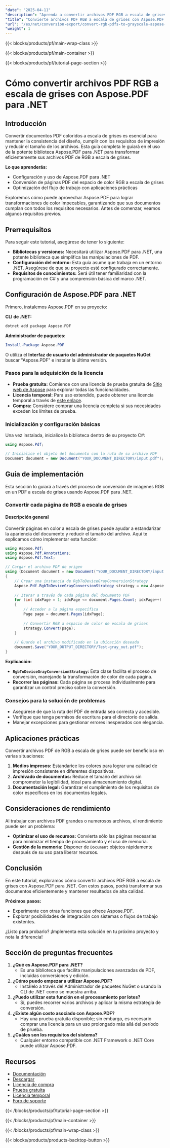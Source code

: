 ```yaml
---
"date": "2025-04-11"
"description": "Aprenda a convertir archivos PDF RGB a escala de grises de forma eficiente con Aspose.PDF para .NET. Esta guía paso a paso garantiza la consistencia del diseño y la reducción del tamaño del archivo."
"title": "Convierte archivos PDF RGB a escala de grises con Aspose.PDF para .NET | Guía completa"
"url": "/es/net/conversion-export/convert-rgb-pdfs-to-grayscale-aspose-pdf-net/"
"weight": 1
---
```


{{< blocks/products/pf/main-wrap-class >}}

{{< blocks/products/pf/main-container >}}

{{< blocks/products/pf/tutorial-page-section >}}


# Cómo convertir archivos PDF RGB a escala de grises con Aspose.PDF para .NET

## Introducción

Convertir documentos PDF coloridos a escala de grises es esencial para mantener la consistencia del diseño, cumplir con los requisitos de impresión y reducir el tamaño de los archivos. Esta guía completa le guiará en el uso de la potente biblioteca Aspose.PDF para .NET para transformar eficientemente sus archivos PDF de RGB a escala de grises.

**Lo que aprenderás:**
- Configuración y uso de Aspose.PDF para .NET
- Conversión de páginas PDF del espacio de color RGB a escala de grises
- Optimización del flujo de trabajo con aplicaciones prácticas

Exploremos cómo puede aprovechar Aspose.PDF para lograr transformaciones de color impecables, garantizando que sus documentos cumplan con todos los requisitos necesarios. Antes de comenzar, veamos algunos requisitos previos.

## Prerrequisitos

Para seguir este tutorial, asegúrese de tener lo siguiente:
- **Bibliotecas y versiones:** Necesitará utilizar Aspose.PDF para .NET, una potente biblioteca que simplifica las manipulaciones de PDF.
- **Configuración del entorno:** Esta guía asume que trabaja en un entorno .NET. Asegúrese de que su proyecto esté configurado correctamente.
- **Requisitos de conocimientos:** Será útil tener familiaridad con la programación en C# y una comprensión básica del marco .NET.

## Configuración de Aspose.PDF para .NET

Primero, instalemos Aspose.PDF en su proyecto:

**CLI de .NET:**
```bash
dotnet add package Aspose.PDF
```

**Administrador de paquetes:**
```powershell
Install-Package Aspose.PDF
```

O utiliza el **Interfaz de usuario del administrador de paquetes NuGet** buscar "Aspose.PDF" e instalar la última versión.

### Pasos para la adquisición de la licencia
- **Prueba gratuita:** Comience con una licencia de prueba gratuita de [Sitio web de Aspose](https://purchase.aspose.com/buy) para explorar todas las funcionalidades.
- **Licencia temporal:** Para uso extendido, puede obtener una licencia temporal a través de [este enlace](https://purchase.aspose.com/temporary-license/).
- **Compra:** Considere comprar una licencia completa si sus necesidades exceden los límites de prueba.

### Inicialización y configuración básicas
Una vez instalada, inicialice la biblioteca dentro de su proyecto C#:

```csharp
using Aspose.Pdf;

// Inicialice el objeto del documento con la ruta de su archivo PDF
Document document = new Document("YOUR_DOCUMENT_DIRECTORY/input.pdf");
```

## Guía de implementación

Esta sección lo guiará a través del proceso de conversión de imágenes RGB en un PDF a escala de grises usando Aspose.PDF para .NET.

### Convertir cada página de RGB a escala de grises

#### Descripción general
Convertir páginas en color a escala de grises puede ayudar a estandarizar la apariencia del documento y reducir el tamaño del archivo. Aquí te explicamos cómo implementar esta función:

```csharp
using Aspose.Pdf;
using Aspose.Pdf.Annotations;
using Aspose.Pdf.Text;

// Cargar el archivo PDF de origen
using (Document document = new Document("YOUR_DOCUMENT_DIRECTORY/input.pdf"))
{
    // Crear una instancia de RgbToDeviceGrayConversionStrategy
    Aspose.Pdf.RgbToDeviceGrayConversionStrategy strategy = new Aspose.Pdf.RgbToDeviceGrayConversionStrategy();
    
    // Iterar a través de cada página del documento PDF
    for (int idxPage = 1; idxPage <= document.Pages.Count; idxPage++)
    {
        // Acceder a la página específica
        Page page = document.Pages[idxPage];
        
        // Convertir RGB a espacio de color de escala de grises
        strategy.Convert(page);
    }
    
    // Guarde el archivo modificado en la ubicación deseada
    document.Save("YOUR_OUTPUT_DIRECTORY/Test-gray_out.pdf");
}
```

**Explicación:**
- **`RgbToDeviceGrayConversionStrategy`:** Esta clase facilita el proceso de conversión, manejando la transformación de color de cada página.
- **Recorrer las páginas:** Cada página se procesa individualmente para garantizar un control preciso sobre la conversión.

### Consejos para la solución de problemas
- Asegúrese de que la ruta del PDF de entrada sea correcta y accesible.
- Verifique que tenga permisos de escritura para el directorio de salida.
- Manejar excepciones para gestionar errores inesperados con elegancia.

## Aplicaciones prácticas
Convertir archivos PDF de RGB a escala de grises puede ser beneficioso en varias situaciones:
1. **Medios impresos:** Estandarice los colores para lograr una calidad de impresión consistente en diferentes dispositivos.
2. **Archivado de documentos:** Reduce el tamaño del archivo sin comprometer la legibilidad, ideal para almacenamiento digital.
3. **Documentación legal:** Garantizar el cumplimiento de los requisitos de color específicos en los documentos legales.

## Consideraciones de rendimiento
Al trabajar con archivos PDF grandes o numerosos archivos, el rendimiento puede ser un problema:
- **Optimizar el uso de recursos:** Convierta sólo las páginas necesarias para minimizar el tiempo de procesamiento y el uso de memoria.
- **Gestión de la memoria:** Disponer de `Document` objetos rápidamente después de su uso para liberar recursos.

## Conclusión
En este tutorial, exploramos cómo convertir archivos PDF RGB a escala de grises con Aspose.PDF para .NET. Con estos pasos, podrá transformar sus documentos eficientemente y mantener resultados de alta calidad.

**Próximos pasos:**
- Experimente con otras funciones que ofrece Aspose.PDF.
- Explorar posibilidades de integración con sistemas o flujos de trabajo existentes.

¿Listo para probarlo? ¡Implementa esta solución en tu próximo proyecto y nota la diferencia!

## Sección de preguntas frecuentes
1. **¿Qué es Aspose.PDF para .NET?**
   - Es una biblioteca que facilita manipulaciones avanzadas de PDF, incluidas conversiones y edición.
2. **¿Cómo puedo empezar a utilizar Aspose.PDF?**
   - Instálelo a través del Administrador de paquetes NuGet o usando la CLI de .NET como se muestra arriba.
3. **¿Puedo utilizar esta función en el procesamiento por lotes?**
   - Sí, puedes recorrer varios archivos y aplicar la misma estrategia de conversión.
4. **¿Existe algún costo asociado con Aspose.PDF?**
   - Hay una prueba gratuita disponible; sin embargo, es necesario comprar una licencia para un uso prolongado más allá del período de prueba.
5. **¿Cuáles son los requisitos del sistema?**
   - Cualquier entorno compatible con .NET Framework o .NET Core puede utilizar Aspose.PDF.

## Recursos
- [Documentación](https://reference.aspose.com/pdf/net/)
- [Descargar](https://releases.aspose.com/pdf/net/)
- [Licencia de compra](https://purchase.aspose.com/buy)
- [Prueba gratuita](https://releases.aspose.com/pdf/net/)
- [Licencia temporal](https://purchase.aspose.com/temporary-license/)
- [Foro de soporte](https://forum.aspose.com/c/pdf/10)

{{< /blocks/products/pf/tutorial-page-section >}}

{{< /blocks/products/pf/main-container >}}

{{< /blocks/products/pf/main-wrap-class >}}

{{< blocks/products/products-backtop-button >}}